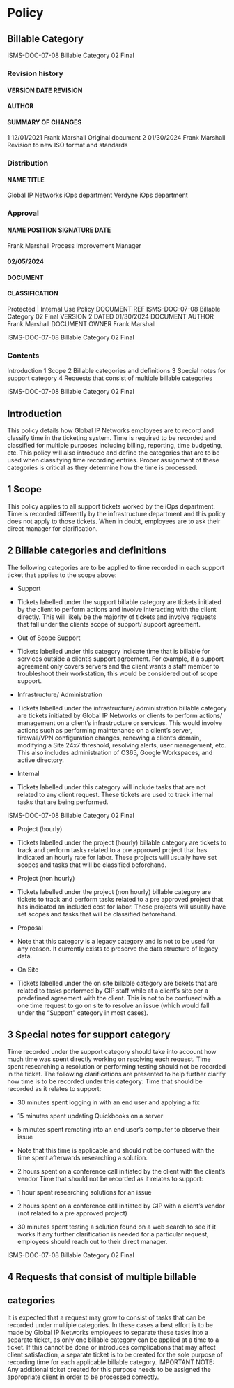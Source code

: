 # Policy 

## Billable Category 


 ISMS-DOC-07-08 Billable Category 02 Final 

### Revision history 

#### VERSION DATE REVISION 

#### AUTHOR 

#### SUMMARY OF CHANGES 

 1 12/01/2021 Frank Marshall Original document 2 01/30/2024 Frank Marshall Revision to new ISO format and standards 

### Distribution 

#### NAME TITLE 

 Global IP Networks iOps department Verdyne iOps department 

### Approval 

#### NAME POSITION SIGNATURE DATE 

 Frank Marshall Process Improvement Manager 

#### 02/05/2024 

#### DOCUMENT 

#### CLASSIFICATION 

 Protected | Internal Use Policy DOCUMENT REF ISMS-DOC-07-08 Billable Category 02 Final VERSION 2 DATED 01/30/2024 DOCUMENT AUTHOR Frank Marshall DOCUMENT OWNER Frank Marshall 


 ISMS-DOC-07-08 Billable Category 02 Final 

### Contents 

Introduction 1 Scope 2 Billable categories and definitions 3 Special notes for support category 4 Requests that consist of multiple billable categories 


 ISMS-DOC-07-08 Billable Category 02 Final 

## Introduction 

This policy details how Global IP Networks employees are to record and classify time in the ticketing system. Time is required to be recorded and classified for multiple purposes including billing, reporting, time budgeting, etc. This policy will also introduce and define the categories that are to be used when classifying time recording entries. Proper assignment of these categories is critical as they determine how the time is processed. 

## 1 Scope 

This policy applies to all support tickets worked by the iOps department. Time is recorded differently by the infrastructure department and this policy does not apply to those tickets. When in doubt, employees are to ask their direct manager for clarification. 

## 2 Billable categories and definitions 

The following categories are to be applied to time recorded in each support ticket that applies to the scope above: 

- Support 

- Tickets labelled under the support billable category are tickets initiated by     the client to perform actions and involve interacting with the client directly.     This will likely be the majority of tickets and involve requests that fall under     the clients scope of support/ support agreement. 

- Out of Scope Support 

- Tickets labelled under this category indicate time that is billable for services     outside a client’s support agreement. For example, if a support agreement     only covers servers and the client wants a staff member to troubleshoot     their workstation, this would be considered out of scope support. 

- Infrastructure/ Administration 

- Tickets labelled under the infrastructure/ administration billable category     are tickets initiated by Global IP Networks or clients to perform actions/     management on a client’s infrastructure or services. This would involve     actions such as performing maintenance on a client’s server, firewall/VPN     configuration changes, renewing a client’s domain, modifying a Site 24x7     threshold, resolving alerts, user management, etc. This also includes     administration of O365, Google Workspaces, and active directory. 

- Internal 

- Tickets labelled under this category will include tasks that are not related to     any client request. These tickets are used to track internal tasks that are     being performed. 


 ISMS-DOC-07-08 Billable Category 02 Final 

- Project (hourly) 

- Tickets labelled under the project (hourly) billable category are tickets to     track and perform tasks related to a pre approved project that has     indicated an hourly rate for labor. These projects will usually have set     scopes and tasks that will be classified beforehand. 

- Project (non hourly) 

- Tickets labelled under the project (non hourly) billable category are tickets     to track and perform tasks related to a pre approved project that has     indicated an included cost for labor. These projects will usually have set     scopes and tasks that will be classified beforehand. 

- Proposal 

- Note that this category is a legacy category and is not to be used for any     reason. It currently exists to preserve the data structure of legacy data. 

- On Site 

- Tickets labelled under the on site billable category are tickets that are     related to tasks performed by GIP staff while at a client’s site per a     predefined agreement with the client. This is not to be confused with a one     time request to go on site to resolve an issue (which would fall under the     “Support” category in most cases). 

## 3 Special notes for support category 

Time recorded under the support category should take into account how much time was spent directly working on resolving each request. Time spent researching a resolution or performing testing should not be recorded in the ticket. The following clarifications are presented to help further clarify how time is to be recorded under this category: Time that should be recorded as it relates to support: 

- 30 minutes spent logging in with an end user and applying a fix 

- 15 minutes spent updating Quickbooks on a server 

- 5 minutes spent remoting into an end user’s computer to observe their issue 

- Note that this time is applicable and should not be confused with the time     spent afterwards researching a solution. 

- 2 hours spent on a conference call initiated by the client with the client’s vendor Time that should not be recorded as it relates to support: 

- 1 hour spent researching solutions for an issue 

- 2 hours spent on a conference call initiated by GIP with a client’s vendor (not     related to a pre approved project) 

- 30 minutes spent testing a solution found on a web search to see if it works If any further clarification is needed for a particular request, employees should reach out to their direct manager. 


 ISMS-DOC-07-08 Billable Category 02 Final 

## 4 Requests that consist of multiple billable 

## categories 

It is expected that a request may grow to consist of tasks that can be recorded under multiple categories. In these cases a best effort is to be made by Global IP Networks employees to separate these tasks into a separate ticket, as only one billable category can be applied at a time to a ticket. If this cannot be done or introduces complications that may affect client satisfaction, a separate ticket is to be created for the sole purpose of recording time for each applicable billable category. IMPORTANT NOTE: Any additional ticket created for this purpose needs to be assigned the appropriate client in order to be processed correctly. 


